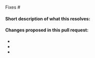 <!--
(Thanks for sending a pull request! Please make sure you click the link above to view the contribution guidelines, then fill out the blanks below.)
-->
<!-- Add the issue number that is fixed by this PR (In the form Fixes #123) -->
Fixes #
#### Short description of what this resolves:
#### Changes proposed in this pull request:
-
-
-
